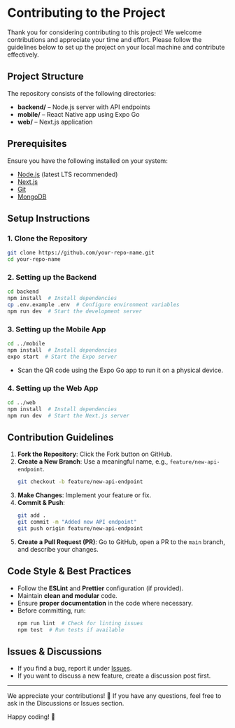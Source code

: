 # Contributing to the Project

Thank you for considering contributing to this project! We welcome contributions and appreciate your time and effort. Please follow the guidelines below to set up the project on your local machine and contribute effectively.

## Project Structure

The repository consists of the following directories:

- **backend/** – Node.js server with API endpoints
- **mobile/** – React Native app using Expo Go
- **web/** – Next.js application

## Prerequisites

Ensure you have the following installed on your system:

- [Node.js](https://nodejs.org/) (latest LTS recommended)
- [Next.js](https://nextjs.org/docs/getting-started)
- [Git](https://git-scm.com/)
- [MongoDB](https://www.mongodb.com/try/download/community)

## Setup Instructions

### 1. Clone the Repository

```sh
git clone https://github.com/your-repo-name.git
cd your-repo-name
```

### 2. Setting up the Backend

```sh
cd backend
npm install  # Install dependencies
cp .env.example .env  # Configure environment variables
npm run dev  # Start the development server
```

### 3. Setting up the Mobile App

```sh
cd ../mobile
npm install  # Install dependencies
expo start  # Start the Expo server
```

- Scan the QR code using the Expo Go app to run it on a physical device.

### 4. Setting up the Web App

```sh
cd ../web
npm install  # Install dependencies
npm run dev  # Start the Next.js server
```

## Contribution Guidelines

1. **Fork the Repository**: Click the Fork button on GitHub.
2. **Create a New Branch**: Use a meaningful name, e.g., `feature/new-api-endpoint`.
   ```sh
   git checkout -b feature/new-api-endpoint
   ```
3. **Make Changes**: Implement your feature or fix.
4. **Commit & Push**:
   ```sh
   git add .
   git commit -m "Added new API endpoint"
   git push origin feature/new-api-endpoint
   ```
5. **Create a Pull Request (PR)**: Go to GitHub, open a PR to the `main` branch, and describe your changes.

## Code Style & Best Practices

- Follow the **ESLint** and **Prettier** configuration (if provided).
- Maintain **clean and modular** code.
- Ensure **proper documentation** in the code where necessary.
- Before committing, run:
  ```sh
  npm run lint  # Check for linting issues
  npm test  # Run tests if available
  ```

## Issues & Discussions

- If you find a bug, report it under [Issues](https://github.com/kumarbaberwal/StackMend/issues).
- If you want to discuss a new feature, create a discussion post first.

---

We appreciate your contributions! 🎉 If you have any questions, feel free to ask in the Discussions or Issues section.

Happy coding! 🚀

